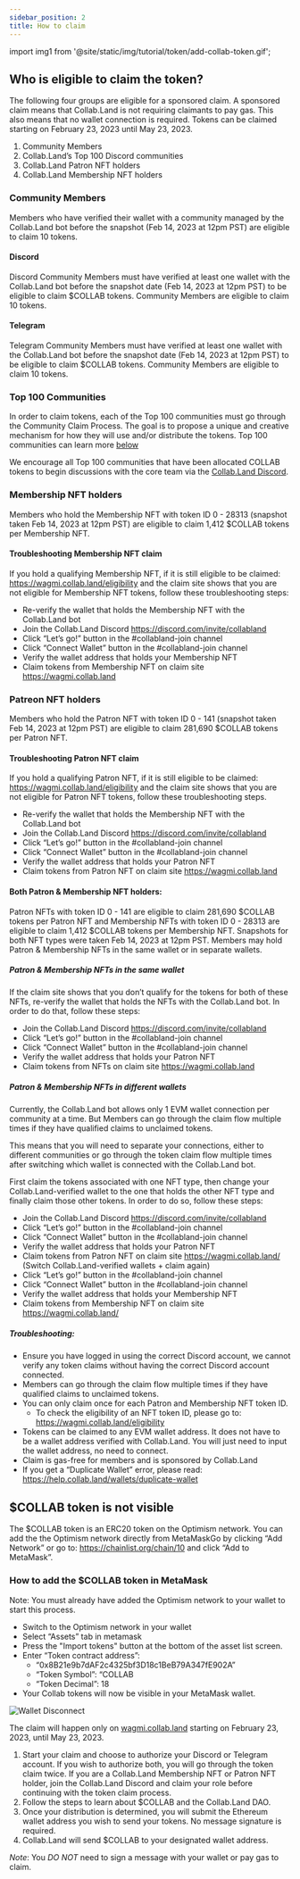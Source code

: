 ```yaml
---
sidebar_position: 2
title: How to claim
---
```


import img1 from '@site/static/img/tutorial/token/add-collab-token.gif';

## Who is eligible to claim the token?

The following four groups are eligible for a sponsored claim. A sponsored claim means that Collab.Land is not requiring claimants to pay gas. This also means that no wallet connection is required.
Tokens can be claimed starting on February 23, 2023 until May 23, 2023.

1. Community Members 
2. Collab.Land’s Top 100 Discord communities
3. Collab.Land Patron NFT holders 
4. Collab.Land Membership NFT holders

### Community Members

Members who have verified their wallet with a community managed by the Collab.Land bot before the snapshot (Feb 14, 2023 at 12pm PST) are eligible to claim 10 tokens.

#### Discord 

Discord Community Members must have verified at least one wallet with the Collab.Land bot before the snapshot date (Feb 14, 2023 at 12pm PST) to be eligible to claim $COLLAB tokens. Community Members are eligible to claim 10 tokens.

#### Telegram 

Telegram Community Members must have verified at least one wallet with the Collab.Land bot before the snapshot date (Feb 14, 2023 at 12pm PST) to be eligible to claim $COLLAB tokens. Community Members are eligible to claim 10 tokens.

### Top 100 Communities

In order to claim tokens, each of the Top 100 communities must go through the Community Claim Process. The goal is to propose a unique and creative mechanism for how they will use and/or distribute the tokens. Top 100 communities can learn more [below](top-100/overview)

We encourage all Top 100 communities that have been allocated COLLAB tokens to begin discussions with the core team via the [Collab.Land Discord](http://discord.gg/collabland).


### Membership NFT holders

Members who hold the Membership NFT with token ID 0 - 28313 (snapshot taken Feb 14, 2023 at 12pm PST) are eligible to claim 1,412 $COLLAB tokens per Membership NFT.

#### Troubleshooting Membership NFT claim

If you hold a qualifying Membership NFT, if it is still eligible to be claimed: https://wagmi.collab.land/eligibility and the claim site shows that you are not eligible for Membership NFT tokens, follow these troubleshooting steps:

- Re-verify the wallet that holds the Membership NFT with the Collab.Land bot
- Join the Collab.Land Discord https://discord.com/invite/collabland
- Click “Let’s go!” button in the #collabland-join channel
- Click “Connect Wallet” button in the #collabland-join channel
- Verify the wallet address that holds your Membership NFT
- Claim tokens from Membership NFT on claim site https://wagmi.collab.land


### Patreon NFT holders

Members who hold the Patron NFT with token ID 0 - 141 (snapshot taken Feb 14, 2023 at 12pm PST) are eligible to claim 281,690 $COLLAB tokens per Patron NFT.

#### Troubleshooting Patron NFT claim

If you hold a qualifying Patron NFT, if it is still eligible to be claimed: https://wagmi.collab.land/eligibility and the claim site shows that you are not eligible for Patron NFT tokens, follow these troubleshooting steps.

- Re-verify the wallet that holds the Membership NFT with the Collab.Land bot
- Join the Collab.Land Discord https://discord.com/invite/collabland
- Click “Let’s go!” button in the #collabland-join channel
- Click “Connect Wallet” button in the #collabland-join channel
- Verify the wallet address that holds your Patron NFT
- Claim tokens from Patron NFT on claim site https://wagmi.collab.land

#### Both Patron & Membership NFT holders:

Patron NFTs with token ID 0 - 141 are eligible to claim 281,690 $COLLAB tokens per Patron NFT and Membership NFTs with token ID 0 - 28313 are eligible to claim 1,412 $COLLAB tokens per Membership NFT. Snapshots for both NFT types were taken Feb 14, 2023 at 12pm PST. Members may hold Patron & Membership NFTs in the same wallet or in separate wallets.

##### Patron & Membership NFTs in the same wallet

If the claim site shows that you don’t qualify for the tokens for both of these NFTs, re-verify the wallet that holds the NFTs with the Collab.Land bot. In order to do that, follow these steps:

- Join the Collab.Land Discord https://discord.com/invite/collabland
- Click “Let’s go!” button in the #collabland-join channel
- Click “Connect Wallet” button in the #collabland-join channel
- Verify the wallet address that holds your Patron NFT
- Claim tokens from NFTs on claim site https://wagmi.collab.land

##### Patron & Membership NFTs in different wallets

Currently, the Collab.Land bot allows only 1 EVM wallet connection per community at a time. But Members can go through the claim flow multiple times if they have qualified claims to unclaimed tokens.

This means that you will need to separate your connections, either to different communities or go through the token claim flow multiple times after switching which wallet is connected with the Collab.Land bot. 

First claim the tokens associated with one NFT type, then change your Collab.Land-verified wallet to the one that holds the other NFT type and finally claim those other tokens. In order to do so, follow these steps:

- Join the Collab.Land Discord https://discord.com/invite/collabland
- Click “Let’s go!” button in the #collabland-join channel
- Click “Connect Wallet” button in the #collabland-join channel
- Verify the wallet address that holds your Patron NFT
- Claim tokens from Patron NFT on claim site https://wagmi.collab.land/ (Switch Collab.Land-verified wallets + claim again)
- Click “Let’s go!” button in the #collabland-join channel
- Click “Connect Wallet” button in the #collabland-join channel
- Verify the wallet address that holds your Membership NFT
- Claim tokens from Membership NFT on claim site https://wagmi.collab.land/

##### Troubleshooting:

- Ensure you have logged in using the correct Discord account, we cannot verify any token claims without having the correct Discord account connected.
- Members can go through the claim flow multiple times if they have qualified claims to unclaimed tokens.
- You can only claim once for each Patron and Membership NFT token ID. 
    - To check the eligibility of an NFT token ID, please go to: https://wagmi.collab.land/eligibility
- Tokens can be claimed to any EVM wallet address. It does not have to be a wallet address verified with  Collab.Land. You will just need to input the wallet address, no need to connect.
- Claim is gas-free for members and is sponsored by Collab.Land
- If you get a “Duplicate Wallet” error, please read: https://help.collab.land/wallets/duplicate-wallet



## $COLLAB token is not visible

The $COLLAB token is an ERC20 token on the Optimism network. You can add the the Optimism network directly from MetaMaskGo by clicking “Add Network” or go to: https://chainlist.org/chain/10 and click “Add to MetaMask”.

### How to add the $COLLAB token in MetaMask

Note: You must already have added the Optimism network to your wallet to start this process.

- Switch to the Optimism network in your wallet
- Select “Assets” tab in metamask
- Press the "Import tokens" button at the bottom of the asset list screen.
- Enter “Token contract address”: 
    - “0x8B21e9b7dAF2c4325bf3D18c1BeB79A347fE902A” 
    - “Token Symbol”: “COLLAB
    - “Token Decimal”: 18
- Your Collab tokens will now be visible in your MetaMask wallet.


<div class="text--center">
  <img  src={img1} alt="Wallet Disconnect" />
</div>


The claim will happen only on [wagmi.collab.land](https://wagmi.collab.land/)  starting on February 23, 2023, until May 23, 2023.


1. Start your claim and choose to authorize your Discord or Telegram account. If you wish to authorize both, you will go through the token claim twice. If you are a Collab.Land Membership NFT or Patron NFT holder, join the Collab.Land Discord and claim your role before continuing with the token claim process.
2. Follow the steps to learn about $COLLAB and the Collab.Land DAO.
3. Once your distribution is determined, you will submit the Ethereum wallet address you wish to send your tokens. No message signature is required.
4. Collab.Land will send $COLLAB to your designated wallet address.


*Note*: You *DO NOT* need to sign a message with your wallet or pay gas to claim.
